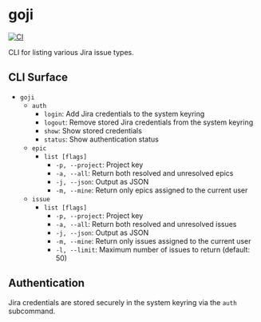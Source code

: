 # goji

[![CI](https://github.com/joakimen/goji/actions/workflows/ci.yml/badge.svg)](https://github.com/joakimen/goji/actions/workflows/ci.yml)

CLI for listing various Jira issue types.

## CLI Surface

- `goji`
  - `auth`
    - `login`: Add Jira credentials to the system keyring
    - `logout`: Remove stored Jira credentials from the system keyring
    - `show`: Show stored credentials
    - `status`: Show authentication status
  - `epic`
    - `list [flags]`
      - `-p, --project`: Project key
      - `-a, --all`: Return both resolved and unresolved epics
      - `-j, --json`: Output as JSON
      - `-m, --mine`: Return only epics assigned to the current user
  - `issue`
    - `list [flags]`
      - `-p, --project`: Project key
      - `-a, --all`: Return both resolved and unresolved issues
      - `-j, --json`: Output as JSON
      - `-m, --mine`: Return only issues assigned to the current user
      - `-l, --limit`: Maximum number of issues to return (default: 50)

## Authentication

Jira credentials are stored securely in the system keyring via the `auth` subcommand.

